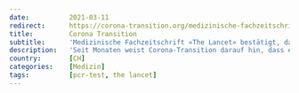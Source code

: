 ```yaml
---
date:          2021-03-11
redirect:      https://corona-transition.org/medizinische-fachzeitschrift-the-lancet-bestatigt-dass-pcr-tests-ungeeignet
title:         Corona Transition
subtitle:      'Medizinische Fachzeitschrift «The Lancet» bestätigt, dass PCR-Tests ungeeignet sind'
description:   'Seit Monaten weist Corona-Transition darauf hin, dass ein PCR-Test keine Covid-19-Diagnose erbringen kann – schon gar nicht, wenn der Test (...)'
country:       [CH]
categories:    [Medizin]
tags:          [pcr-test, the lancet]
---
```

